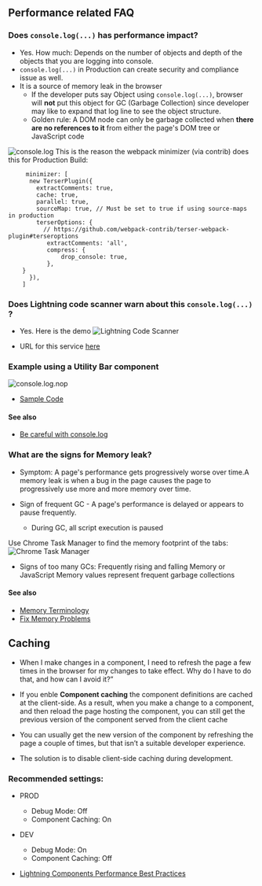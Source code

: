 ## Performance related FAQ

### Does ```console.log(...)``` has performance impact?
 - Yes. How much:  Depends on the number of objects and depth of the objects that you are logging into console. 
 - ```console.log(...)``` in Production can create security and compliance issue as well.
- It is a source of memory leak in the browser
  - If the developer puts say Object using ```console.log(...)```, browser will  **not** put this object for GC (Garbage Collection) since developer may like to expand that log line to see the object structure.
  - Golden rule: A DOM node can only be garbage collected when **there are no references to it** from either the page's DOM tree or JavaScript code

![console.log](img/consolelog-1.png)
This is the reason the webpack minimizer (via contrib) does this for Production Build:

```
     minimizer: [
      new TerserPlugin({
        extractComments: true,
        cache: true,
        parallel: true,
        sourceMap: true, // Must be set to true if using source-maps in production
        terserOptions: {
          // https://github.com/webpack-contrib/terser-webpack-plugin#terseroptions
           extractComments: 'all',
           compress: {
               drop_console: true,
           },
	}
      }),
    ]

```

### Does Lightning code scanner warn about this ```console.log(...)``` ?

- Yes. Here is the demo
![Lightning Code Scanner](img/lightning-code-scanner-1.gif)

- URL for this service [here](https://mohansun-slds-lint.herokuapp.com/)

### Example using a Utility Bar component

![console.log.nop](img/lex-console-log-nop.png)

- [Sample Code](https://github.com/mohan-chinnappan-n/FSCConfigUI/blob/master/force-app/main/default/aura/FSCConfig/FSCConfigUtilityController.js)


#### See also

- [Be careful with console.log](https://cherniavskii.com/be-careful-with-console-logs/)

### What are the signs for Memory leak?

- Symptom: A page's performance gets progressively worse over time.A memory leak is when a bug in the page causes the page to progressively use more and more memory over time.  

- Sign of frequent GC  - A page's performance is delayed or appears to pause frequently.
  - During GC, all script execution is paused

Use  Chrome Task Manager to find the memory footprint of the tabs:
![Chrome Task Manager](img/chrome-task-mgr-1.png)

- Signs of too many GCs: Frequently rising and falling Memory or JavaScript Memory values represent frequent garbage collections


#### See also
 - [Memory Terminology](https://developers.google.com/web/tools/chrome-devtools/memory-problems/memory-101)
 - [Fix Memory Problems](https://developers.google.com/web/tools/chrome-devtools/memory-problems)


## Caching
- When I make changes in a component, I need to refresh the page a few times in the browser for my changes to take effect. Why do I have to do that, and how can I avoid it?”

- If you enble **Component caching**  the component definitions are cached at the client-side. As a result, when you make a change to a component, and then reload the page hosting the component, you can still get the previous version of the component served from the client cache
- You can usually get the new version of the component by refreshing the page a couple of times, but that isn’t a suitable developer experience.
- The solution is to disable client-side caching during development.

### Recommended settings:

- PROD
    - Debug Mode: Off
    - Component Caching: On 
- DEV
    - Debug Mode: On 
    - Component Caching: Off

- [Lightning Components Performance Best Practices](https://developer.salesforce.com/blogs/developer-relations/2017/04/lightning-components-performance-best-practices.html)







